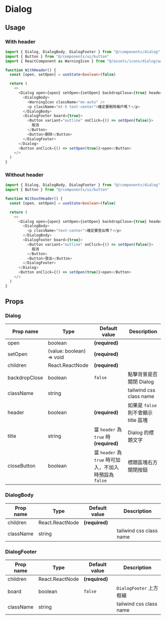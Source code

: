 # Dialog

## Usage

### With header

```typescript
import { Dialog, DialogBody, DialogFooter } from "@/components/dialog"
import { Button } from "@/components/ui/button"
import { ReactComponent as WarningIcon } from "@/assets/icons/dialog/warning.svg"

function WithHeader() {
  const [open, setOpen] = useState<boolean>(false)

  return (
    <>
      <Dialog open={open} setOpen={setOpen} backdropClose={true} header={true} title="新增帳戶">
        <DialogBody>
          <WarningIcon className="mx-auto" />
          <p className="mt-5 text-center">確定要刪除帳戶嗎？</p>
        </DialogBody>
        <DialogFooter board={true}>
          <Button variant="outline" onClick={() => setOpen(false)}>
            取消
          </Button>
          <Button>刪除</Button>
        </DialogFooter>
      </Dialog>
      <Button onClick={() => setOpen(true)}>open</Button>
    </>
  )
}
```

### Without header

```typescript
import { Dialog, DialogBody, DialogFooter } from "@/components/dialog"
import { Button } from "@/components/ui/button"

function WithoutHeader() {
  const [open, setOpen] = useState<boolean>(false)

  return (
    <>
      <Dialog open={open} setOpen={setOpen} backdropClose={true} header={false}>
        <DialogBody>
          <p className="text-center">確定要登出嗎？</p>
        </DialogBody>
        <DialogFooter board={true}>
          <Button variant="outline" onClick={() => setOpen(false)}>
            取消
          </Button>
          <Button>登出</Button>
        </DialogFooter>
      </Dialog>
      <Button onClick={() => setOpen(true)}>open</Button>
    </>
  )
}
```

## Props

### Dialog

| Prop name     | Type                     | Default value                                          | Description                          |
| ------------- | ------------------------ | ------------------------------------------------------ | ------------------------------------ |
| open          | boolean                  | **(required)**                                         |                                      |
| setOpen       | (value: boolean) => void | **(required)**                                         |                                      |
| children      | React.ReactNode          | **(required)**                                         |                                      |
| backdropClose | boolean                  | `false`                                                | 點擊背景是否關閉 Dialog              |
| className     | string                   |                                                        | tailwind css class name              |
| header        | boolean                  | **(required)**                                         | 如果是 `false` 則不會顯示 title 區塊 |
| title         | string                   | 當 `header` 為 `true` 時 **(required)**                | Dialog 的標題文字                    |
| closeButton   | boolean                  | 當 `header` 為 `true` 時可加入，不加入時預設為 `false` | 標題區塊右方關閉按鈕                 |

### DialogBody

| Prop name | Type            | Default value  | Description             |
| --------- | --------------- | -------------- | ----------------------- |
| children  | React.ReactNode | **(required)** |                         |
| className | string          |                | tailwind css class name |

### DialogFooter

| Prop name | Type            | Default value  | Description             |
| --------- | --------------- | -------------- | ----------------------- |
| children  | React.ReactNode | **(required)** |                         |
| board     | boolean         | `false`        | `DialogFooter` 上方框線 |
| className | string          |                | tailwind css class name |
